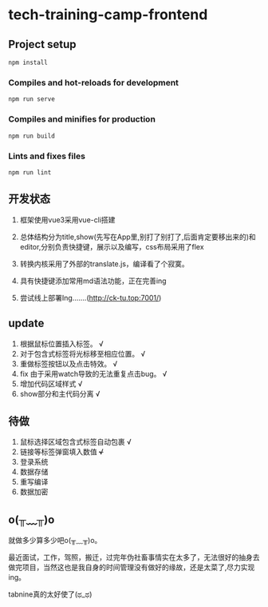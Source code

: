 # tech-training-camp-frontend

## Project setup
```
npm install
```

### Compiles and hot-reloads for development
```
npm run serve
```

### Compiles and minifies for production
```
npm run build
```

### Lints and fixes files
```
npm run lint
```
## 开发状态
1. 框架使用vue3采用vue-cli搭建

2. 总体结构分为title,show(先写在App里,别打了别打了,后面肯定要移出来的)和editor,分别负责快捷键，展示以及编写，css布局采用了flex


3. 转换内核采用了外部的translate.js，编译看了个寂寞。


4. 具有快捷键添加常用md语法功能，正在完善ing


5. 尝试线上部署Ing.......(http://ck-tu.top:7001/)

## update
1. 根据鼠标位置插入标签。 √
2. 对于包含式标签将光标移至相应位置。 √
3. 重做标签按钮以及点击特效。 √
4. fix 由于采用watch导致的无法重复点击bug。 √
5. 增加代码区域样式 √
6. show部分和主代码分离 √

## 待做
1. 鼠标选择区域包含式标签自动包裹 √
2. 链接等标签弹窗填入数值 ~~√~~
3. 登录系统
4. 数据存储
5. 重写编译
6. 数据加密



## o(╥﹏╥)o

就做多少算多少吧o(╥﹏╥)o。

最近面试，工作，驾照，搬迁，过完年伪社畜事情实在太多了，无法很好的抽身去做完项目，当然这也是我自身的时间管理没有做好的缘故，还是太菜了,尽力实现ing。

tabnine真的太好使了(ಥ_ಥ) 
